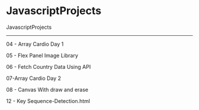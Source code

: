 # JavascriptProjects
JavascriptProjects

--------------------------------
04 - Array Cardio Day 1

05 - Flex Panel Image Library 

06 - Fetch Country Data Using API

07-Array Cardio Day 2

08 - Canvas With draw and erase 

12 - Key Sequence-Detection.html
